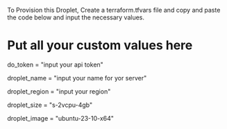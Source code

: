 To Provision this Droplet, Create a terraform.tfvars file and copy and paste the code below and input the necessary values.

# Put all your custom values here

do_token       = "input your api token"

droplet_name   = "input your name for yor server"

droplet_region = "input your region"

droplet_size   = "s-2vcpu-4gb"

droplet_image  = "ubuntu-23-10-x64"
